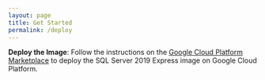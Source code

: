 ```yaml
---
layout: page
title: Get Started
permalink: /deploy
---
```


**Deploy the Image**: Follow the instructions on the [Google Cloud Platform Marketplace](https://console.cloud.google.com/marketplace/product/gclouds-public/sql-server-2019-express-on-windows-server-2019-datacenter.endpoints.gclouds-public.cloud.goog) to deploy the SQL Server 2019 Express image on Google Cloud Platform.